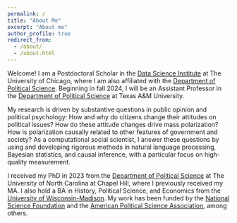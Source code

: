 ```yaml
---
permalink: /
title: "About Me"
excerpt: "About me"
author_profile: true
redirect_from: 
  - /about/
  - /about.html
---
```


Welcome! I am a Postdoctoral Scholar in the [Data Science Institute](https://datascience.uchicago.edu) at The University of Chicago, where I am also affiliated with the [Department of Political Science](https://political-science.uchicago.edu). Beginning in fall 2024, I will be an Assistant Professor in the [Department of Political Science](https://bush.tamu.edu/pols/) at Texas A&M University. 

My research is driven by substantive questions in public opinion and political psychology: How and why do citizens change their attitudes on political issues? How do these attitude changes drive mass polarization? How is polarization causally related to other features of government and society? As a computational social scientist, I answer these questions by using and developing rigorous methods in natural language processing, Bayesian statistics, and causal inference, with a particular focus on high-quality measurement. 

I received my PhD in 2023 from the [Department of Political Science](https://politicalscience.unc.edu) at The University of North Carolina at Chapel Hill, where I previously received my MA. I also hold a BA in History, Political Science, and Economics from the [University of Wisconsin-Madison](https://polisci.wisc.edu). My work has been funded by the [National Science Foundation](http://nsfgrfp.org) and the [American Political Science Association](https://www.apsanet.org/centennial), among others. 
